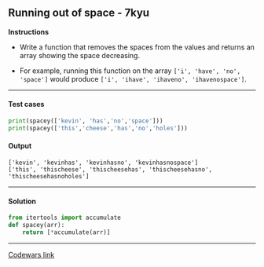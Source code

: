 ## Running out of space - 7kyu

**Instructions**

- Write a function that removes the spaces from the values and returns an array showing the space decreasing. 

- For example, running this function on the array `['i', 'have', 'no', 'space']` would produce `['i', 'ihave', 'ihaveno', 'ihavenospace']`.

---

#### Test cases

```python
print(spacey(['kevin', 'has','no','space']))
print(spacey(['this','cheese','has','no','holes']))
```

#### Output 

```
['kevin', 'kevinhas', 'kevinhasno', 'kevinhasnospace']
['this', 'thischeese', 'thischeesehas', 'thischeesehasno', 'thischeesehasnoholes']
```

---

#### Solution

```python
from itertools import accumulate
def spacey(arr):
    return [*accumulate(arr)]
```

---

[Codewars link](https://www.codewars.com/kata/56576f82ab83ee8268000059)
